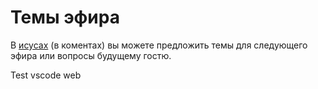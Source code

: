 Темы эфира
===========

В [исусах](https://github.com/znprod/stream-topics/issues) (в коментах) вы можете предложить темы для следующего эфира или вопросы будущему гостю.

Test vscode web
